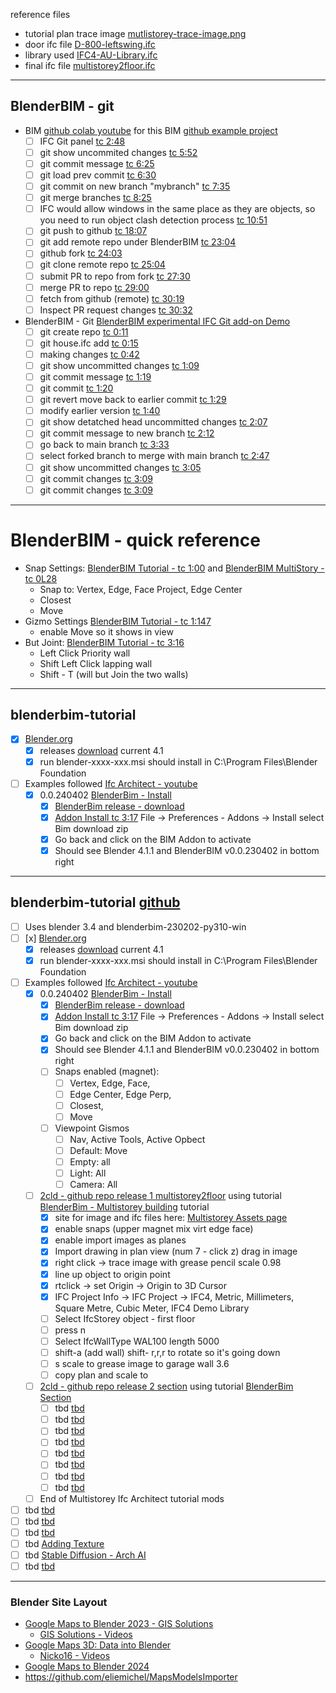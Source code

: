 reference files


- tutorial plan trace image [mutlistorey-trace-image.png](./mutlistorey-trace-image.png)
- door ifc file [D-800-leftswing.ifc](./D-800-leftswing.ifc)
- library used [IFC4-AU-Library.ifc](.IFC4-AU-Library.ifc)
- final ifc file [multistorey2floor.ifc](./multistorey2floor.ifc)

---

## BlenderBIM - git
- BIM [github colab youtube](https://www.youtube.com/watch?v=cJZhSCSSWdA) for this BIM [github example project](https://github.com/brunopostle/ifc-demo)
	- [ ] IFC Git panel [tc 2:48](https://youtu.be/cJZhSCSSWdA?t=168)
	- [ ] git show uncommited changes [tc 5:52](https://youtu.be/cJZhSCSSWdA?t=352)
	- [ ] git commit message [tc 6:25](https://youtu.be/cJZhSCSSWdA?t=385)
	- [ ] git load prev commit [tc 6:30](https://youtu.be/cJZhSCSSWdA?t=390)
	- [ ] git commit on new branch "mybranch" [tc 7:35](https://youtu.be/cJZhSCSSWdA?t=455)
	- [ ] git merge branches [tc 8:25](https://youtu.be/cJZhSCSSWdA?t=515)
	- [ ] IFC would allow windows in the same place as they are objects, so you need to run object clash detection process [tc 10:51](https://youtu.be/cJZhSCSSWdA?t=651)
	- [ ] git push to github [tc 18:07](https://youtu.be/cJZhSCSSWdA?t=1087)
	- [ ] git add remote repo under BlenderBIM [tc 23:04](https://youtu.be/cJZhSCSSWdA?t=1384)
	- [ ] github fork [tc 24:03](https://youtu.be/cJZhSCSSWdA?t=1443)
	- [ ] git clone remote repo [tc 25:04](https://youtu.be/cJZhSCSSWdA?t=1504)
	- [ ] submit PR to repo from fork [tc 27:30](https://youtu.be/cJZhSCSSWdA?t=1650)
	- [ ] merge PR to repo [tc 29:00](https://youtu.be/cJZhSCSSWdA?t=1740)
	- [ ] fetch from github (remote) [tc 30:19](https://youtu.be/cJZhSCSSWdA?t=1819)
	- [ ] Inspect PR request changes [tc 30:32](https://youtu.be/cJZhSCSSWdA?t=1832)
- BlenderBIM - Git [BlenderBIM experimental IFC Git add-on Demo](https://www.youtube.com/watch?v=-Y5-LR4oik8)
	- [ ] git create repo [tc 0:11](https://youtu.be/-Y5-LR4oik8?t=11)
	- [ ] git house.ifc add [tc 0:15](https://youtu.be/-Y5-LR4oik8?t=15)
	- [ ] making changes [tc 0:42](https://youtu.be/-Y5-LR4oik8?t=42)
	- [ ] git show uncommitted changes [tc 1:09](https://youtu.be/-Y5-LR4oik8?t=69)
	- [ ] git commit message [tc 1:19](https://youtu.be/-Y5-LR4oik8?t=79)
	- [ ] git commit [tc 1:20](https://youtu.be/-Y5-LR4oik8?t=80)
	- [ ] git revert move back to earlier commit [tc 1:29](https://youtu.be/-Y5-LR4oik8?t=89)
	- [ ] modify earlier version [tc 1:40](https://youtu.be/-Y5-LR4oik8?t=100)
	- [ ] git show detatched head uncommitted changes [tc 2:07](https://youtu.be/-Y5-LR4oik8?t=127)
	- [ ] git commit message to new branch [tc 2:12](https://youtu.be/-Y5-LR4oik8?t=132)
	- [ ] go back to main branch [tc 3:33](https://youtu.be/-Y5-LR4oik8?t=153)
	- [ ] select forked branch to merge with main branch [tc 2:47](https://youtu.be/-Y5-LR4oik8?t=167)
	- [ ] git show uncommitted changes [tc 3:05](https://youtu.be/-Y5-LR4oik8?t=185)
	- [ ] git commit changes [tc 3:09](https://youtu.be/-Y5-LR4oik8?t=189)
	- [ ] git commit changes [tc 3:09](https://youtu.be/-Y5-LR4oik8?t=189)

---
# BlenderBIM - quick reference

- Snap Settings: [BlenderBIM Tutorial - tc 1:00](https://youtu.be/kF2k_VW-yrQ?t=60) and  [BlenderBIM MultiStory - tc 0L28](https://youtu.be/ewvlodE1Nxg?t=28)
	- Snap to: Vertex, Edge, Face Project, Edge Center
	- Closest
	- Move
- Gizmo Settings  [BlenderBIM Tutorial - tc 1:147](https://youtu.be/kF2k_VW-yrQ?t=74)
	- enable Move so it shows in view
- But Joint: [BlenderBIM Tutorial - tc 3:16](https://youtu.be/kF2k_VW-yrQ?t=196)
	- Left Click Priority wall
	- Shift Left Click lapping wall
	- Shift - T (will but Join the two walls)

---


## blenderbim-tutorial

- [x] [Blender.org](https://www.blender.org/) 
	- [x] releases [download](https://download.blender.org/release/) current 4.1
	- [x] run blender-xxxx-xxx.msi should install in C:\Program Files\Blender Foundation
- [ ] Examples followed [Ifc Architect - youtube](https://www.youtube.com/@IfcArchitect/videos)
	- [x] 0.0.240402 [BlenderBim - Install](https://www.youtube.com/watch?v=I-937k6fvKk)
		- [x] [BlenderBim release - download](https://github.com/IfcOpenShell/IfcOpenShell/releases)
		- [x] [Addon Install tc 3:17](https://youtu.be/I-937k6fvKk?t=197) File -> Preferences - Addons -> Install select Bim download zip
		- [x] Go back and click on the BIM Addon to activate
		- [x] Should see Blender 4.1.1 and BlenderBIM v0.0.230402 in bottom right
---
## blenderbim-tutorial [github](https://github.com/2cld/blenderbim-tutorial)
- [ ] Uses blender 3.4 and blenderbim-230202-py310-win
- [ ] [x] [Blender.org](https://www.blender.org/) 
	- [x] releases [download](https://download.blender.org/release/) current 4.1
	- [x] run blender-xxxx-xxx.msi should install in C:\Program Files\Blender Foundation
- [ ] Examples followed [Ifc Architect - youtube](https://www.youtube.com/@IfcArchitect/videos)
	- [x] 0.0.240402 [BlenderBim - Install](https://www.youtube.com/watch?v=I-937k6fvKk)
		- [x] [BlenderBim release - download](https://github.com/IfcOpenShell/IfcOpenShell/releases)
		- [x] [Addon Install tc 3:17](https://youtu.be/I-937k6fvKk?t=197) File -> Preferences - Addons -> Install select Bim download zip
		- [x] Go back and click on the BIM Addon to activate
		- [x] Should see Blender 4.1.1 and BlenderBIM v0.0.230402 in bottom right
		- [ ] Snaps enabled (magnet): 
			- [ ] Vertex, Edge, Face, 
			- [ ] Edge Center, Edge Perp, 
			- [ ] Closest, 
			- [ ] Move
		- [ ] Viewpoint Gismos
			- [ ] Nav, Active Tools, Active Opbect
			- [ ] Default: Move
			- [ ] Empty: all
			- [ ] Light: All
			- [ ] Camera: All
	- [ ] [2cld - github repo release 1 multistorey2floor](https://github.com/2cld/blenderbim-tutorial) using tutorial [BlenderBim - Multistorey building](https://www.youtube.com/watch?v=ewvlodE1Nxg) tutorial
		- [x] site for image and ifc files here: [Multistorey Assets page](https://community.osarch.org/discussion/1344/blenderbim-beginner-tutorial-multistorey-building-in-40mins/p1?new=1)
		- [x] enable snaps (upper magnet mix virt edge face)
		- [x] enable import images as planes
		- [x] Import drawing in plan view (num 7 - click z) drag in image
		- [x] right click -> trace image with grease pencil scale 0.98
		- [x] line up object to origin point
		- [x] rtclick -> set Origin -> Origin to 3D Cursor
		- [x] IFC Project Info -> IFC Project -> IFC4, Metric, Millimeters, Square Metre, Cubic Meter, IFC4 Demo Library
		- [ ] Select IfcStorey object - first floor
		- [ ] press n
		- [ ] Select IfcWallType WAL100 length 5000
		- [ ] shift-a (add wall) shift- r,r,r to rotate so it's going down
		- [ ] s scale to grease image to garage wall 3.6
		- [ ] copy plan and scale to 
	- [ ]   [2cld - github repo release 2 section](https://github.com/2cld/blenderbim-tutorial) using  tutorial [BlenderBim Section](https://www.youtube.com/watch?v=ClS-6taDO1M)
		- [ ]   tbd [tbd](tbd)
		- [ ]   tbd [tbd](tbd)
		- [ ]   tbd [tbd](tbd)
		- [ ]   tbd [tbd](tbd)
		- [ ]   tbd [tbd](tbd)
		- [ ]   tbd [tbd](tbd)
		- [ ]   tbd [tbd](tbd)
		- [ ]   tbd [tbd](tbd)
	- [ ]   End of Multistorey Ifc Architect tutorial mods
- [ ] tbd [tbd](tbd)
- [ ] tbd [tbd](tbd)
- [ ] tbd [tbd](tbd)
- [ ] tbd [Adding Texture](https://youtu.be/ZyRzAX4x-FQ?t=2932)
- [ ] tbd [Stable Diffusion - Arch AI](https://youtu.be/ZyRzAX4x-FQ?t=4568)
- [ ] tbd [tbd](tbd)
---
### Blender Site Layout
- [Google Maps to Blender 2023 - GIS Solutions](https://www.youtube.com/watch?v=h2_39L2fxkc)
	- [GIS Solutions - Videos](https://www.youtube.com/@gissolutions4604/videos)
- [Google Maps 3D: Data into Blender](https://www.youtube.com/watch?v=F_XsmoZJmG8)
	- [Nicko16 - Videos](https://www.youtube.com/@Nicko16/videos)
- [Google Maps to Blender 2024](https://www.youtube.com/watch?v=4qYM3Gwfw00)
- https://github.com/eliemichel/MapsModelsImporter
